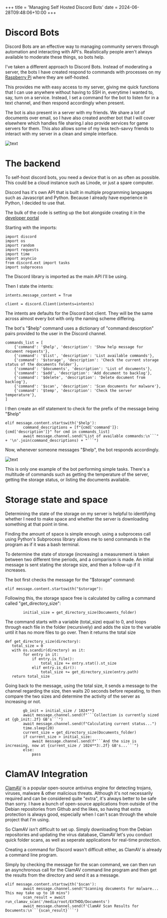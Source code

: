 +++
title = 'Managing Self Hosted Discord Bots'
date = 2024-06-28T09:48:06+10:00
+++

# Discord Bots

Discord Bots are an effective way to managing community servers through automation and interacting with API's. Realistically people aren't always available to moderate these things, so bots help.

I've taken a different approach to Discord Bots. Instead of moderating a server, the bots I have created respond to commands with processes on my [Raspberry Pi](https://rlb2310.github.io/posts/raspberry-pi-as-a-server/) where they are self-hosted.

This provides me with easy access to my server, giving me quick functions that I can use anywhere without having to SSH in, everytime I wanted to, say, turn on a service. Instead, I set a command for the bot to listen for in a text channel, and then respond accordingly when present.

The bot is also present in a server with my friends. We share a lot of documents over email, so I have also created another bot that I will cover elsewhere which handles file sharing.I also provide services for game servers for them. This also allows some of my less tech-savvy friends to interact with my server in a clean and simple interface.

![text](/assets/Images/Bots.png)

# The backend

To self-host discord bots, you need a device that is on as often as possible. This could be a cloud instance such as Linode, or just a spare computer.

Discord has it's own API that is built in multiple programming languages such as Javascript and Python. Because I already have experience in Python, I decided to use that.

The bulk of the code is setting up the bot alongside creating it in the [developer portal](https://discord.com/build/app-developers)

Starting with the imports:

``` import threading
import discord
import os
import random
import requests
import time
import asyncio
from discord.ext import tasks
import subprocess 
```

The Discord library is imported as the main API I'll be using.

Then I state the intents:

``` intents = discord.Intents.default()
intents.message_content = True

client = discord.Client(intents=intents)
```

The intents are defaults  for the Discord bot client. They will be the same across almost every bot with only the naming scheme differing.

The bot's "$help" command uses a dictionary of "command:descrption" pairs provided to the user in the Discord channel.


``` 
commands_list = [
    {'command': '$help', 'description': 'Show help message for document requests'},
    {'command': '$list', 'description': 'List available commands'},
    {'command': '$storage', 'description': 'Check the current storage status of the documents folder'},
    {'command': '$documents', 'description': 'List of documents'},
    {'command': '$add', 'description': 'Add document to backlog'},
    {'command': '$delete', 'description': 'Delete document from backlog'},
    {'command': '$scan', 'description': 'Scan documents for malware'},
    {'command': '$temp', 'description': 'Check the server temperature'},
]
```
I then create an elif statement to check for the prefix of the message being "$help"
```
elif message.content.startswith('$help'):
        command_descriptions = [f"{cmd['command']}: {cmd['description']}" for cmd in commands_list]
        await message.channel.send("List of available commands:\n```" + '\n'.join(command_descriptions) + "```")

```

Now, whenever someone messages "$help", the bot responds accordingly.

![text](/assets/Images/Help.png)


This is only one example of the bot performing simple tasks. There's a multitude of commands such as getting the temperature of the server, getting the storage status, or listing the documents available.

# Storage state and space 

Determining the state of the storage on my server is helpful to identifying whether I need to make space and whether the server is downloading something at that point in time.

Finding the amount of space is simple enough. using a subprocess call using Python's Subprocess library allows me to send commands in the program as if it was a bash terminal. 

To determine the state of storage (increasing) a measurement is taken between two different time periods, and a comparison is made. An initial message is sent stating the storage size, and then a follow-up if it increases.

The bot first checks the message for the "$storage" command:

```
elif message.content.startswith("$storage"):
```

Following this, the storage space free is calculated by calling a command called "get_directory_size":
```
        initial_size = get_directory_size(Documents_folder)
```

The command starts with a variable (total_size) equal to 0, and loops through each file in the folder (recursively) and adds the size to the variable until it has no more files to go over. Then it returns the total size

```
def get_directory_size(directory):
   total_size = 0
   with os.scandir(directory) as it:
        for entry in it:
            if entry.is_file():
                total_size += entry.stat().st_size
            elif entry.is_dir():
                total_size += get_directory_size(entry.path)
   return total_size
```

Going back to the message, using the total size, it sends a message to the channel regarding the size, then waits 20 seconds before repeating, to then compare the two sizes and determine the activity of the server as increasing or not.

```
        gb_init = initial_size / 1024**3
        await message.channel.send(f"```Collection is currently sized at {gb_init:.2f} GB's```")
        await message.channel.send(f"Calculating current status...")
        time.sleep(20)
        current_size = get_directory_size(Documents_folder)
        if current_size > initial_size:
            await message.channel.send(f"```And the size is increasing, now at {current_size / 1024**3:.2f} GB's...```")
        else:
            pass
```

# ClamAV Integration

[ClamAV](https://www.clamav.net/) is a popular open-source antivirus engine for detecting trojans, viruses, malware & other malicious threats. Although it's not necessarily required and can be considered quite "extra", it's always better to be safe than sorry. I have a bunch of open-source applications from outside of the Debian repositories from Github and the likes, so having that extra protection is always good, especially when I can't scan through the whole project that I'm using.

So ClamAV isn't difficult to set up. Simply downloading from the Debian repositories and updating the virus database, ClamAV let's you conduct quick folder scans, as well as seperate applications for real-time protection. 

Creating a command for Discord wasn't difficult either, as ClamAV is already a command line program. 

Simply by checking the message for the scan command, we can then run an asynchronous call for the ClamAV command line program and then get the results from the directory and send it as a message.
 
```
elif message.content.startswith('$scan'):
        await message.channel.send("Scanning documents for malware... This may take up to 10 mins")
        scan_result = await run_clamav_scan('/media/root/EXTHDD/Documents')
        await message.channel.send(f'ClamAV Scan Results for Documents:\n```{scan_result}```')
```

